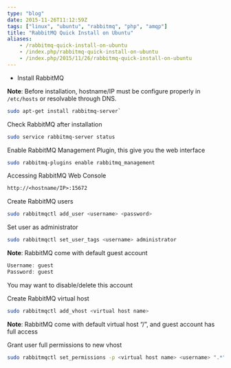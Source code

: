 ```yaml
---
type: "blog"
date: 2015-11-26T11:12:59Z
tags: ["linux", "ubuntu", "rabbitmq", "php", "amqp"]
title: "RabbitMQ Quick Install on Ubuntu"
aliases:
    - /rabbitmq-quick-install-on-ubuntu
    - /index.php/rabbitmq-quick-install-on-ubuntu
    - /index.php/2015/11/26/rabbitmq-quick-install-on-ubuntu
---
```


- Install RabbitMQ

**Note**: Before installation, hostname/IP must be configure properly in `/etc/hosts` or resolvable through DNS.
<!--more-->

```sh
sudo apt-get install rabbitmq-server`
```

Check RabbitMQ after installation

```sh
sudo service rabbitmq-server status
```

Enable RabbitMQ Management Plugin, this give you the web interface

```sh
sudo rabbitmq-plugins enable rabbitmq_management
```

Accessing RabbitMQ Web Console

```txt
http://<hostname/IP>:15672
```

Create RabbitMQ users

```sh
sudo rabbitmqctl add_user <username> <password>
```

Set user as administrator

```sh
sudo rabbitmqctl set_user_tags <username> administrator
```

**Note**: RabbitMQ come with default guest account

```js
Username: guest
Password: guest
```

You may want to disable/delete this account

Create RabbitMQ virtual host

```sh
sudo rabbitmqctl add_vhost <virtual host name>
```

**Note**: RabbitMQ come with default virtual host “/”, and guest account has full access

Grant user full permissions to new vhost

```sh
sudo rabbitmqctl set_permissions -p <virtual host name> <username> ".*" ".*" ".*"
```

